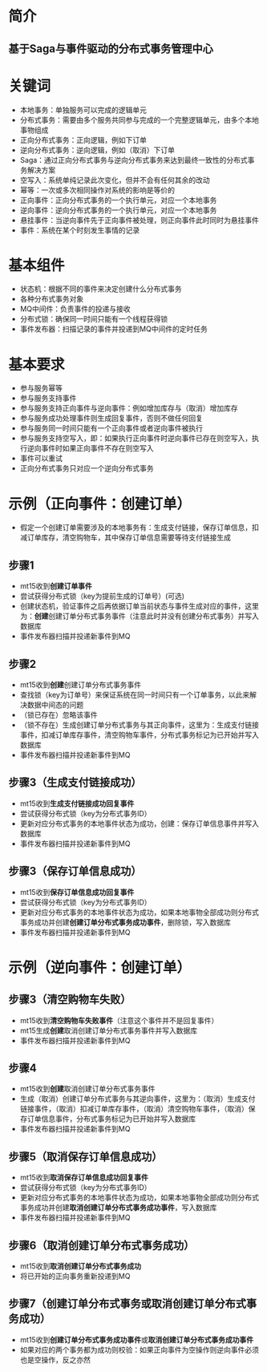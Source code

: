 # 简介
## 基于Saga与事件驱动的分布式事务管理中心
# 关键词
- 本地事务：单独服务可以完成的逻辑单元
- 分布式事务：需要由多个服务共同参与完成的一个完整逻辑单元，由多个本地事物组成
- 正向分布式事务：正向逻辑，例如下订单
- 逆向分布式事务：逆向逻辑，例如（取消）下订单
- Saga：通过正向分布式事务与逆向分布式事务来达到最终一致性的分布式事务解决方案
- 空写入：系统单纯记录此次变化，但并不会有任何其余的改动
- 幂等：一次或多次相同操作对系统的影响是等价的
- 正向事件：正向分布式事务的一个执行单元，对应一个本地事务
- 逆向事件：逆向分布式事务的一个执行单元，对应一个本地事务
- 悬挂事件：当逆向事件先于正向事件被处理，则正向事件此时同时为悬挂事件
- 事件：系统在某个时刻发生事情的记录
# 基本组件
- 状态机：根据不同的事件来决定创建什么分布式事务
- 各种分布式事务对象
- MQ中间件：负责事件的投递与接收
- 分布式锁：确保同一时间只能有一个线程获得锁
- 事件发布器：扫描记录的事件并投递到MQ中间件的定时任务
# 基本要求
- 参与服务幂等
- 参与服务支持事件
- 参与服务支持正向事件与逆向事件：例如增加库存与（取消）增加库存
- 参与服务成功处理事件则生成回复事件，否则不做任何回复
- 参与服务同一时间只能有一个正向事件或者逆向事件被执行
- 参与服务支持空写入，即：如果执行正向事件时逆向事件已存在则空写入，执行逆向事件时如果正向事件不存在则空写入
- 事件可以重试
- 正向分布式事务只对应一个逆向分布式事务
# 示例（正向事件：创建订单）
- 假定一个创建订单需要涉及的本地事务有：生成支付链接，保存订单信息，扣减订单库存，清空购物车，其中保存订单信息需要等待支付链接生成
## 步骤1
- mt15收到**创建订单事件**
- 尝试获得分布式锁（key为提前生成的订单号）(可选)
- 创建状态机，验证事件之后再依据订单当前状态与事件生成对应的事件，这里为：**创建**创建订单分布式事务事件（注意此时并没有创建分布式事务）并写入数据库
- 事件发布器扫描并投递新事件到MQ
## 步骤2
- mt15收到**创建**创建订单分布式事务事件
- 查找锁（key为订单号）来保证系统在同一时间只有一个订单事务，以此来解决数据中间态的问题
- （锁已存在）忽略该事件
- （锁不存在）生成创建订单分布式事务与其正向事件，这里为：生成支付链接事件，扣减订单库存事件，清空购物车事件，分布式事务标记为已开始并写入数据库
- 事件发布器扫描并投递新事件到MQ
## 步骤3（生成支付链接成功）
- mt15收到**生成支付链接成功回复事件**
- 尝试获得分布式锁（key为分布式事务ID）
- 更新对应分布式事务的本地事件状态为成功，创建：保存订单信息事件并写入数据库
- 事件发布器扫描并投递新事件到MQ
## 步骤3（保存订单信息成功）
- mt15收到**保存订单信息成功回复事件**
- 尝试获得分布式锁（key为分布式事务ID）
- 更新对应分布式事务的本地事件状态为成功，如果本地事物全部成功则分布式事务成功并创建**创建订单分布式事务成功事件**，删除锁，写入数据库
- 事件发布器扫描并投递新事件到MQ
# 示例（逆向事件：创建订单）
## 步骤3（清空购物车失败）
- mt15收到**清空购物车失败事件**（注意这个事件并不是回复事件）
- mt15生成**创建**取消创建订单分布式事务事件并写入数据库
- 事件发布器扫描并投递新事件到MQ
## 步骤4
- mt15收到**创建**取消创建订单分布式事务事件
- 生成（取消）创建订单分布式事务与其逆向事件，这里为：（取消）生成支付链接事件，（取消）扣减订单库存事件，（取消）清空购物车事件，（取消）保存订单信息事件，分布式事务标记为已开始并写入数据库
- 事件发布器扫描并投递新事件到MQ
## 步骤5（取消保存订单信息成功）
- mt15收到**取消保存订单信息成功回复事件**
- 尝试获得分布式锁（key为分布式事务ID）
- 更新对应分布式事务的本地事件状态为成功，如果本地事物全部成功则分布式事务成功并创建**取消创建订单分布式事务成功事件**，写入数据库
- 事件发布器扫描并投递新事件到MQ
## 步骤6（取消创建订单分布式事务成功）
- mt15收到**取消创建订单分布式事务成功**
- 将已开始的正向事务重新投递到MQ
## 步骤7（创建订单分布式事务或取消创建订单分布式事务成功）
- mt15收到**创建订单分布式事务成功事件**或**取消创建订单分布式事务成功事件**
- 如果对应的两个事务都为成功则校验：如果正向事件为空操作则逆向事件必须也是空操作，反之亦然